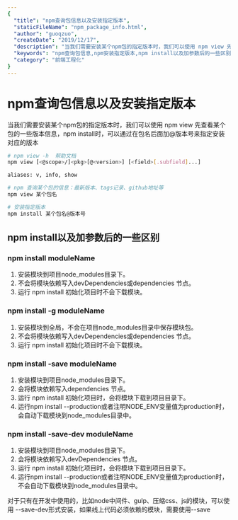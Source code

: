 ```yaml
---
{
  "title": "npm查询包信息以及安装指定版本",
  "staticFileName": "npm_package_info.html",
  "author": "guoqzuo",
  "createDate": "2019/12/17",
  "description": "当我们需要安装某个npm包的指定版本时，我们可以使用 npm view 先查看某个包的一些版本信息，npm install时，可以通过在包名后面加@版本号来指定安装对应的版本",
  "keywords": "npm查询包信息,npm安装指定版本,npm install以及加参数后的一些区别",
  "category": "前端工程化"
}
---
```


# npm查询包信息以及安装指定版本

当我们需要安装某个npm包的指定版本时，我们可以使用 npm view 先查看某个包的一些版本信息，npm install时，可以通过在包名后面加@版本号来指定安装对应的版本

```bash
# npm view -h  帮助文档
npm view [<@scope>/]<pkg>[@<version>] [<field>[.subfield]...]

aliases: v, info, show

# npm 查询某个包的信息：最新版本、tags记录、github地址等
npm view 某个包名

# 安装指定版本
npm install 某个包名@版本号
```

## npm install以及加参数后的一些区别

### npm install moduleName
1. 安装模块到项目node_modules目录下。
2. 不会将模块依赖写入devDependencies或dependencies 节点。
3. 运行 npm install 初始化项目时不会下载模块。

### npm install -g moduleName
1. 安装模块到全局，不会在项目node_modules目录中保存模块包。
2. 不会将模块依赖写入devDependencies或dependencies 节点。
3. 运行 npm install 初始化项目时不会下载模块。

### npm install -save moduleName
1. 安装模块到项目node_modules目录下。
2. 会将模块依赖写入dependencies 节点。
3. 运行 npm install 初始化项目时，会将模块下载到项目目录下。
4. 运行npm install --production或者注明NODE_ENV变量值为production时，会自动下载模块到node_modules目录中。

### npm install -save-dev moduleName
1. 安装模块到项目node_modules目录下。
2. 会将模块依赖写入devDependencies 节点。
3. 运行 npm install 初始化项目时，会将模块下载到项目目录下。
4. 运行npm install --production或者注明NODE_ENV变量值为production时，不会自动下载模块到node_modules目录中。

对于只有在开发中使用的，比如node中间件、gulp、压缩css、js的模块，可以使用 --save-dev形式安装，如果线上代码必须依赖的模块，需要使用--save
